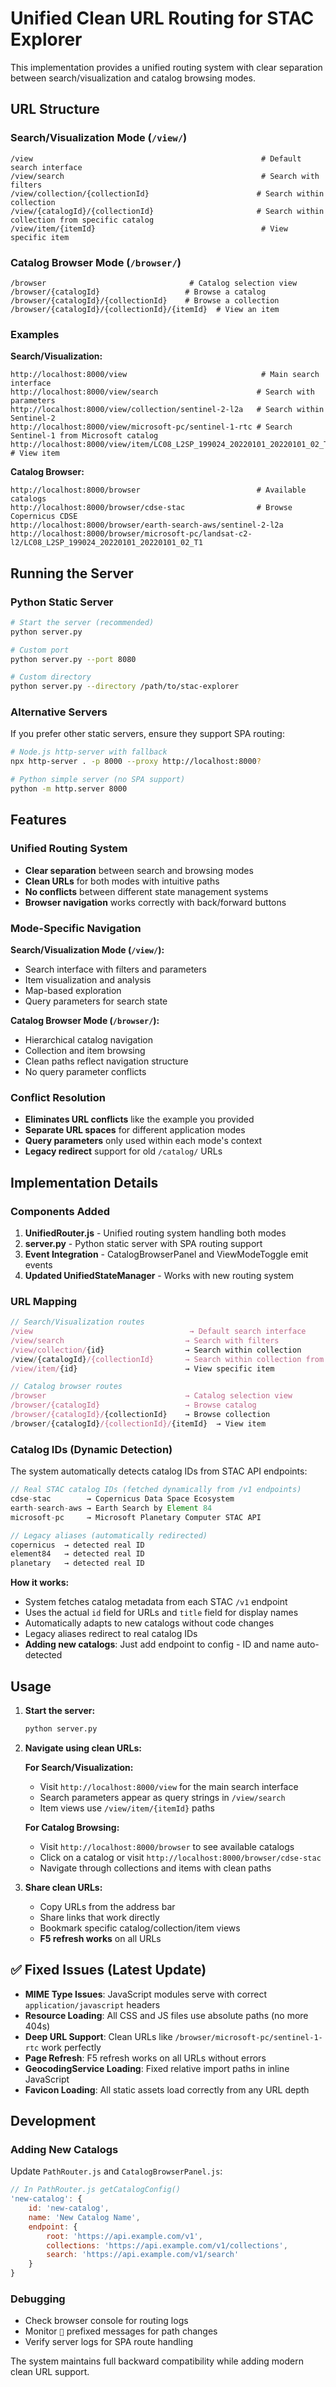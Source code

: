 # Unified Clean URL Routing for STAC Explorer

This implementation provides a unified routing system with clear separation between search/visualization and catalog browsing modes.

## URL Structure

### Search/Visualization Mode (`/view/`)
```
/view                                                   # Default search interface
/view/search                                            # Search with filters
/view/collection/{collectionId}                        # Search within collection
/view/{catalogId}/{collectionId}                       # Search within collection from specific catalog
/view/item/{itemId}                                     # View specific item
```

### Catalog Browser Mode (`/browser/`)
```
/browser                                # Catalog selection view
/browser/{catalogId}                   # Browse a catalog
/browser/{catalogId}/{collectionId}    # Browse a collection  
/browser/{catalogId}/{collectionId}/{itemId}  # View an item
```

### Examples

**Search/Visualization:**
```
http://localhost:8000/view                              # Main search interface
http://localhost:8000/view/search                      # Search with parameters  
http://localhost:8000/view/collection/sentinel-2-l2a   # Search within Sentinel-2
http://localhost:8000/view/microsoft-pc/sentinel-1-rtc # Search Sentinel-1 from Microsoft catalog
http://localhost:8000/view/item/LC08_L2SP_199024_20220101_20220101_02_T1  # View item
```

**Catalog Browser:**
```
http://localhost:8000/browser                          # Available catalogs
http://localhost:8000/browser/cdse-stac                # Browse Copernicus CDSE
http://localhost:8000/browser/earth-search-aws/sentinel-2-l2a  
http://localhost:8000/browser/microsoft-pc/landsat-c2-l2/LC08_L2SP_199024_20220101_20220101_02_T1
```

## Running the Server

### Python Static Server
```bash
# Start the server (recommended)
python server.py

# Custom port
python server.py --port 8080

# Custom directory
python server.py --directory /path/to/stac-explorer
```

### Alternative Servers
If you prefer other static servers, ensure they support SPA routing:

```bash
# Node.js http-server with fallback
npx http-server . -p 8000 --proxy http://localhost:8000?

# Python simple server (no SPA support)
python -m http.server 8000
```

## Features

### Unified Routing System
- **Clear separation** between search and browsing modes
- **Clean URLs** for both modes with intuitive paths
- **No conflicts** between different state management systems
- **Browser navigation** works correctly with back/forward buttons

### Mode-Specific Navigation

**Search/Visualization Mode (`/view/`):**
- Search interface with filters and parameters
- Item visualization and analysis
- Map-based exploration
- Query parameters for search state

**Catalog Browser Mode (`/browser/`):**
- Hierarchical catalog navigation
- Collection and item browsing
- Clean paths reflect navigation structure
- No query parameter conflicts

### Conflict Resolution
- **Eliminates URL conflicts** like the example you provided
- **Separate URL spaces** for different application modes  
- **Query parameters** only used within each mode's context
- **Legacy redirect** support for old `/catalog/` URLs

## Implementation Details

### Components Added
1. **UnifiedRouter.js** - Unified routing system handling both modes
2. **server.py** - Python static server with SPA routing support
3. **Event Integration** - CatalogBrowserPanel and ViewModeToggle emit events
4. **Updated UnifiedStateManager** - Works with new routing system

### URL Mapping
```javascript
// Search/Visualization routes
/view                                   → Default search interface
/view/search                           → Search with filters
/view/collection/{id}                  → Search within collection
/view/{catalogId}/{collectionId}       → Search within collection from specific catalog
/view/item/{id}                        → View specific item

// Catalog browser routes  
/browser                               → Catalog selection view
/browser/{catalogId}                   → Browse catalog
/browser/{catalogId}/{collectionId}    → Browse collection  
/browser/{catalogId}/{collectionId}/{itemId}  → View item
```

### Catalog IDs (Dynamic Detection)
The system automatically detects catalog IDs from STAC API endpoints:

```javascript
// Real STAC catalog IDs (fetched dynamically from /v1 endpoints)
cdse-stac        → Copernicus Data Space Ecosystem  
earth-search-aws → Earth Search by Element 84
microsoft-pc     → Microsoft Planetary Computer STAC API

// Legacy aliases (automatically redirected)  
copernicus  → detected real ID
element84   → detected real ID
planetary   → detected real ID
```

**How it works:**
- System fetches catalog metadata from each STAC `/v1` endpoint  
- Uses the actual `id` field for URLs and `title` field for display names
- Automatically adapts to new catalogs without code changes
- Legacy aliases redirect to real catalog IDs
- **Adding new catalogs**: Just add endpoint to config - ID and name auto-detected

## Usage

1. **Start the server:**
   ```bash
   python server.py
   ```

2. **Navigate using clean URLs:**
   
   **For Search/Visualization:**
   - Visit `http://localhost:8000/view` for the main search interface
   - Search parameters appear as query strings in `/view/search`
   - Item views use `/view/item/{itemId}` paths
   
   **For Catalog Browsing:**
   - Visit `http://localhost:8000/browser` to see available catalogs
   - Click on a catalog or visit `http://localhost:8000/browser/cdse-stac`
   - Navigate through collections and items with clean paths

3. **Share clean URLs:**
   - Copy URLs from the address bar
   - Share links that work directly
   - Bookmark specific catalog/collection/item views
   - **F5 refresh works** on all URLs

## ✅ Fixed Issues (Latest Update)

- **MIME Type Issues**: JavaScript modules serve with correct `application/javascript` headers
- **Resource Loading**: All CSS and JS files use absolute paths (no more 404s)
- **Deep URL Support**: Clean URLs like `/browser/microsoft-pc/sentinel-1-rtc` work perfectly
- **Page Refresh**: F5 refresh works on all URLs without errors
- **GeocodingService Loading**: Fixed relative import paths in inline JavaScript
- **Favicon Loading**: All static assets load correctly from any URL depth

## Development

### Adding New Catalogs
Update `PathRouter.js` and `CatalogBrowserPanel.js`:

```javascript
// In PathRouter.js getCatalogConfig()
'new-catalog': {
    id: 'new-catalog',
    name: 'New Catalog Name',
    endpoint: {
        root: 'https://api.example.com/v1',
        collections: 'https://api.example.com/v1/collections',
        search: 'https://api.example.com/v1/search'
    }
}
```

### Debugging
- Check browser console for routing logs
- Monitor `📍` prefixed messages for path changes
- Verify server logs for SPA route handling

The system maintains full backward compatibility while adding modern clean URL support.